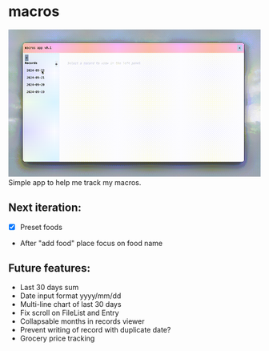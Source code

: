# macros
![screen recording of app usage](assets/macros-v1.gif)
Simple app to help me track my macros.

## Next iteration:
- [x] Preset foods
- After "add food" place focus on food name

## Future features:
- Last 30 days sum
- Date input format yyyy/mm/dd
- Multi-line chart of last 30 days
- Fix scroll on FileList and Entry
- Collapsable months in records viewer
- Prevent writing of record with duplicate date?
- Grocery price tracking